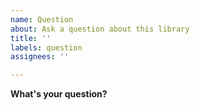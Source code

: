 ```yaml
---
name: Question
about: Ask a question about this library
title: ''
labels: question
assignees: ''

---
```


**What's your question?**
